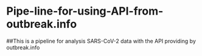 # Pipe-line-for-using-API-from-outbreak.info

##This is a pipeline for analysis SARS-CoV-2 data with the API providing by outbreak.info
